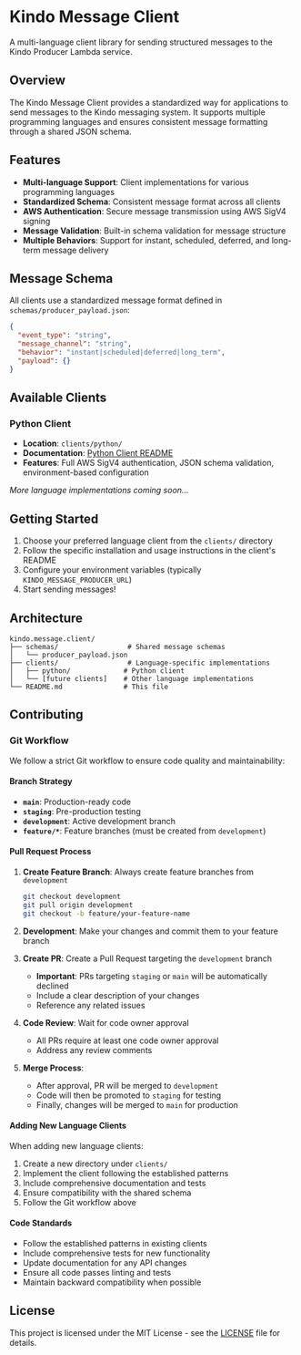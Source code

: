 # Kindo Message Client

A multi-language client library for sending structured messages to the Kindo Producer Lambda service.

## Overview

The Kindo Message Client provides a standardized way for applications to send messages to the Kindo messaging system. It supports multiple programming languages and ensures consistent message formatting through a shared JSON schema.

## Features

- **Multi-language Support**: Client implementations for various programming languages
- **Standardized Schema**: Consistent message format across all clients
- **AWS Authentication**: Secure message transmission using AWS SigV4 signing
- **Message Validation**: Built-in schema validation for message structure
- **Multiple Behaviors**: Support for instant, scheduled, deferred, and long-term message delivery

## Message Schema

All clients use a standardized message format defined in `schemas/producer_payload.json`:

```json
{
  "event_type": "string",
  "message_channel": "string", 
  "behavior": "instant|scheduled|deferred|long_term",
  "payload": {}
}
```

## Available Clients

### Python Client
- **Location**: `clients/python/`
- **Documentation**: [Python Client README](clients/python/README.md)
- **Features**: Full AWS SigV4 authentication, JSON schema validation, environment-based configuration

*More language implementations coming soon...*

## Getting Started

1. Choose your preferred language client from the `clients/` directory
2. Follow the specific installation and usage instructions in the client's README
3. Configure your environment variables (typically `KINDO_MESSAGE_PRODUCER_URL`)
4. Start sending messages!

## Architecture

```
kindo.message.client/
├── schemas/                 # Shared message schemas
│   └── producer_payload.json
├── clients/                 # Language-specific implementations
│   ├── python/             # Python client
│   └── [future clients]    # Other language implementations
└── README.md               # This file
```

## Contributing

### Git Workflow

We follow a strict Git workflow to ensure code quality and maintainability:

#### Branch Strategy
- **`main`**: Production-ready code
- **`staging`**: Pre-production testing
- **`development`**: Active development branch
- **`feature/*`**: Feature branches (must be created from `development`)

#### Pull Request Process

1. **Create Feature Branch**: Always create feature branches from `development`
   ```bash
   git checkout development
   git pull origin development
   git checkout -b feature/your-feature-name
   ```

2. **Development**: Make your changes and commit them to your feature branch

3. **Create PR**: Create a Pull Request targeting the `development` branch
   - **Important**: PRs targeting `staging` or `main` will be automatically declined
   - Include a clear description of your changes
   - Reference any related issues

4. **Code Review**: Wait for code owner approval
   - All PRs require at least one code owner approval
   - Address any review comments

5. **Merge Process**: 
   - After approval, PR will be merged to `development`
   - Code will then be promoted to `staging` for testing
   - Finally, changes will be merged to `main` for production

#### Adding New Language Clients

When adding new language clients:
1. Create a new directory under `clients/`
2. Implement the client following the established patterns
3. Include comprehensive documentation and tests
4. Ensure compatibility with the shared schema
5. Follow the Git workflow above

#### Code Standards

- Follow the established patterns in existing clients
- Include comprehensive tests for new functionality
- Update documentation for any API changes
- Ensure all code passes linting and tests
- Maintain backward compatibility when possible

## License

This project is licensed under the MIT License - see the [LICENSE](LICENSE) file for details.
